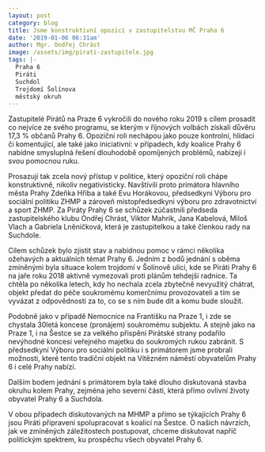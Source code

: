 ```yaml
---
layout: post
category: blog
title: Jsme konstruktivní opozicí v zastupitelstvu MČ Praha 6
date: '2019-01-06 06:31am'
author: Mgr. Ondřej Chrást
image: /assets/img/pirati-zastupitele.jpg
tags: |-
  Praha 6
  Piráti
  Suchdol
  Trojdomí Šolínova
  městský okruh
---
```

Zastupitelé Pirátů na Praze 6 vykročili do nového roku 2019 s cílem prosadit co nejvíce ze svého programu, se kterým v říjnových volbách získali důvěru 17,3 % občanů Prahy 6. Opoziční roli nechápou jako pouze kontrolní, hlídací či komentující, ale také jako iniciativní: v případech, kdy koalice Prahy 6 nabídne smysluplná řešení dlouhodobě opomíjených problémů, nabízejí i svou pomocnou ruku. 

Prosazují tak zcela nový přístup v politice, který opoziční roli chápe konstruktivně, nikoliv negativisticky. Navštívili proto primátora hlavního města Prahy Zdeňka Hřiba a také Evu Horákovou, předsedkyni Výboru pro sociální politiku ZHMP a zároveň místopředsedkyni výboru pro zdravotnictví a sport ZHMP. Za Piráty Prahy 6 se schůzek zúčastnili předseda zastupitelského klubu Ondřej Chrást, Viktor Mahrik, Jana Kabelová, Miloš Vlach a Gabriela Lněničková, která je zastupitelkou a také členkou rady na Suchdole. 

Cílem schůzek bylo zjistit stav  a nabídnou pomoc v rámci několika ožehavých a aktuálních témat Prahy 6. Jedním z bodů jednání s oběma zmíněnými byla situace kolem trojdomí v Šolínově ulici, kde se Piráti Prahy 6 na jaře roku 2018 aktivně vymezovali proti plánům tehdejší radnice. Ta chtěla po několika letech, kdy ho nechala zcela zbytečně nevyužitý chátrat, objekt předat do péče soukromému komerčnímu provozovateli a tím se vyvázat z odpovědnosti za to, co se s ním bude dít a komu bude sloužit. 

Podobně jako v případě Nemocnice na Františku na Praze 1, i zde se chystala 30letá koncese (pronájem) soukromému subjektu. A stejně jako na Praze 1, i na Šestce se za velkého přispění Pirátské strany podařilo nevýhodné koncesi veřejného majetku do soukromých rukou zabránit. S předsedkyní Výboru pro sociální politiku i s primátorem jsme probrali možnosti, které tento tradiční objekt na Vítězném náměstí obyvatelům Prahy 6 i celé Prahy nabízí.

Dalším bodem jednání s primátorem byla také dlouho diskutovaná stavba okruhu kolem Prahy, zejména jeho severní části, která přímo ovlivní životy obyvatel Prahy 6 a Suchdola. 

V obou případech diskutovaných na MHMP a přímo se týkajících Prahy 6 jsou Piráti připraveni spolupracovat s  koalicí na Šestce. O našich návrzích, jak ve zmíněných záležitostech postupovat, chceme diskutovat napříč politickým spektrem, ku prospěchu všech obyvatel Prahy 6.
